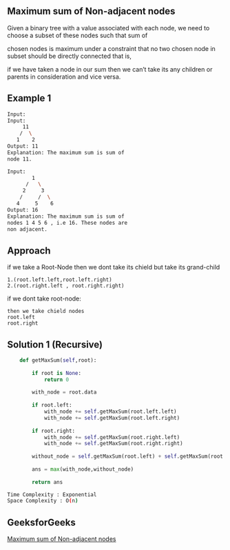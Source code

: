 ## Maximum sum of Non-adjacent nodes
Given a binary tree with a value associated with each node, we need to choose a subset of these nodes such that sum of

chosen nodes is maximum under a constraint that no two chosen node in subset should be directly connected that is,

if we have taken a node in our sum then we can’t take its any children or parents in consideration and vice versa. 

   
## Example 1


```bash
Input:
Input:
     11
    /  \
   1    2
Output: 11
Explanation: The maximum sum is sum of
node 11.

Input:
        1
      /   \
     2     3
    /     /  \
   4     5    6
Output: 16
Explanation: The maximum sum is sum of
nodes 1 4 5 6 , i.e 16. These nodes are
non adjacent.


```
## Approach 
if we take a Root-Node then we dont take its chield but take its grand-child 
```
1.(root.left.left,root.left.right)
2.(root.right.left , root.right.right)
```
if we dont take root-node:
```
then we take chield nodes
root.left
root.right
```

## Solution 1 (Recursive)

```Python
    def getMaxSum(self,root):
        
        if root is None:
            return 0
            
        with_node = root.data
        
        if root.left:
            with_node += self.getMaxSum(root.left.left)
            with_node += self.getMaxSum(root.left.right)
            
        if root.right:
            with_node += self.getMaxSum(root.right.left)
            with_node += self.getMaxSum(root.right.right)
            
        without_node = self.getMaxSum(root.left) + self.getMaxSum(root.right)
            
        ans = max(with_node,without_node)
        
        return ans
```
```bash
Time Complexity : Exponential
Space Complexity : O(n)
```
## GeeksforGeeks

[Maximum sum of Non-adjacent nodes](https://practice.geeksforgeeks.org/problems/maximum-sum-of-non-adjacent-nodes/1?page=1&difficulty[]=1&company[]=Google&category[]=Tree&sortBy=submissions)
